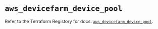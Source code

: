 # `aws_devicefarm_device_pool`

Refer to the Terraform Registory for docs: [`aws_devicefarm_device_pool`](https://www.terraform.io/docs/providers/aws/r/devicefarm_device_pool).
